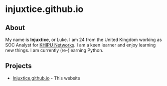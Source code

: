 # injuxtice.github.io

## About
My name is **Injuxtice**, or Luke. I am 24 from the United Kingdom working as SOC Analyst for [KHIPU Networks](https://khipu-networks.com/). I am a keen learner and enjoy learning new things. I am currently (re-)learning Python.

## Projects
- [Injuxtice.github.io](https://injuxtice.github.io/) - This website